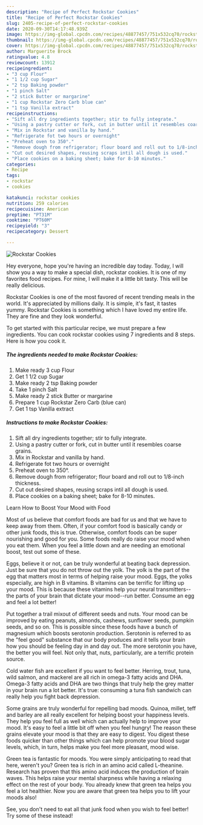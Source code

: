 ```yaml
---
description: "Recipe of Perfect Rockstar Cookies"
title: "Recipe of Perfect Rockstar Cookies"
slug: 2405-recipe-of-perfect-rockstar-cookies
date: 2020-09-30T14:17:48.939Z
image: https://img-global.cpcdn.com/recipes/48877457/751x532cq70/rockstar-cookies-recipe-main-photo.jpg
thumbnail: https://img-global.cpcdn.com/recipes/48877457/751x532cq70/rockstar-cookies-recipe-main-photo.jpg
cover: https://img-global.cpcdn.com/recipes/48877457/751x532cq70/rockstar-cookies-recipe-main-photo.jpg
author: Marguerite Brock
ratingvalue: 4.8
reviewcount: 13912
recipeingredient:
- "3 cup Flour"
- "1 1/2 cup Sugar"
- "2 tsp Baking powder"
- "1 pinch Salt"
- "2 stick Butter or margarine"
- "1 cup Rockstar Zero Carb blue can"
- "1 tsp Vanilla extract"
recipeinstructions:
- "Sift all dry ingredients together; stir to fully integrate."
- "Using a pastry cutter or fork, cut in butter until it resembles coarse grains."
- "Mix in Rockstar and vanilla by hand."
- "Refrigerate fot two hours or overnight"
- "Preheat oven to 350°."
- "Remove dough from refrigerator; flour board and roll out to 1/8-inch thickness."
- "Cut out desired shapes, reusing scraps intil all dough is used."
- "Place cookies on a baking sheet; bake for 8-10 minutes."
categories:
- Recipe
tags:
- rockstar
- cookies

katakunci: rockstar cookies 
nutrition: 259 calories
recipecuisine: American
preptime: "PT31M"
cooktime: "PT60M"
recipeyield: "3"
recipecategory: Dessert

---
```



![Rockstar Cookies](https://img-global.cpcdn.com/recipes/48877457/751x532cq70/rockstar-cookies-recipe-main-photo.jpg)

Hey everyone, hope you're having an incredible day today. Today, I will show you a way to make a special dish, rockstar cookies. It is one of my favorites food recipes. For mine, I will make it a little bit tasty. This will be really delicious.

Rockstar Cookies is one of the most favored of recent trending meals in the world. It's appreciated by millions daily. It is simple, it's fast, it tastes yummy. Rockstar Cookies is something which I have loved my entire life. They are fine and they look wonderful.




To get started with this particular recipe, we must prepare a few ingredients. You can cook rockstar cookies using 7 ingredients and 8 steps. Here is how you cook it.

<!--inarticleads1-->

##### The ingredients needed to make Rockstar Cookies:

1. Make ready 3 cup Flour
1. Get 1 1/2 cup Sugar
1. Make ready 2 tsp Baking powder
1. Take 1 pinch Salt
1. Make ready 2 stick Butter or margarine
1. Prepare 1 cup Rockstar Zero Carb (blue can)
1. Get 1 tsp Vanilla extract




<!--inarticleads2-->

##### Instructions to make Rockstar Cookies:

1. Sift all dry ingredients together; stir to fully integrate.
1. Using a pastry cutter or fork, cut in butter until it resembles coarse grains.
1. Mix in Rockstar and vanilla by hand.
1. Refrigerate fot two hours or overnight
1. Preheat oven to 350°.
1. Remove dough from refrigerator; flour board and roll out to 1/8-inch thickness.
1. Cut out desired shapes, reusing scraps intil all dough is used.
1. Place cookies on a baking sheet; bake for 8-10 minutes.




Learn How to Boost Your Mood with Food


Most of us believe that comfort foods are bad for us and that we have to keep away from them. Often, if your comfort food is basically candy or other junk foods, this is true. Otherwise, comfort foods can be super nourishing and good for you. Some foods really do raise your mood when you eat them. When you feel a little down and are needing an emotional boost, test out some of these.

Eggs, believe it or not, can be truly wonderful at beating back depression. Just be sure that you do not throw out the yolk. The yolk is the part of the egg that matters most in terms of helping raise your mood. Eggs, the yolks especially, are high in B vitamins. B vitamins can be terrific for lifting up your mood. This is because these vitamins help your neural transmitters--the parts of your brain that dictate your mood--run better. Consume an egg and feel a lot better!

Put together a trail mixout of different seeds and nuts. Your mood can be improved by eating peanuts, almonds, cashews, sunflower seeds, pumpkin seeds, and so on. This is possible since these foods have a bunch of magnesium which boosts serotonin production. Serotonin is referred to as the "feel good" substance that our body produces and it tells your brain how you should be feeling day in and day out. The more serotonin you have, the better you will feel. Not only that, nuts, particularly, are a terrific protein source.

Cold water fish are excellent if you want to feel better. Herring, trout, tuna, wild salmon, and mackerel are all rich in omega-3 fatty acids and DHA. Omega-3 fatty acids and DHA are two things that truly help the grey matter in your brain run a lot better. It's true: consuming a tuna fish sandwich can really help you fight back depression. 

Some grains are truly wonderful for repelling bad moods. Quinoa, millet, teff and barley are all really excellent for helping boost your happiness levels. They help you feel full as well which can actually help to improve your mood. It's easy to feel a little bit off when you feel hungry! The reason these grains elevate your mood is that they are easy to digest. You digest these foods quicker than other things which can help promote your blood sugar levels, which, in turn, helps make you feel more pleasant, mood wise.

Green tea is fantastic for moods. You were simply anticipating to read that here, weren't you? Green tea is rich in an amino acid called L-theanine. Research has proven that this amino acid induces the production of brain waves. This helps raise your mental sharpness while having a relaxing effect on the rest of your body. You already knew that green tea helps you feel a lot healthier. Now you are aware that green tea helps you to lift your moods also!

See, you don't need to eat all that junk food when you wish to feel better! Try some of these instead!

